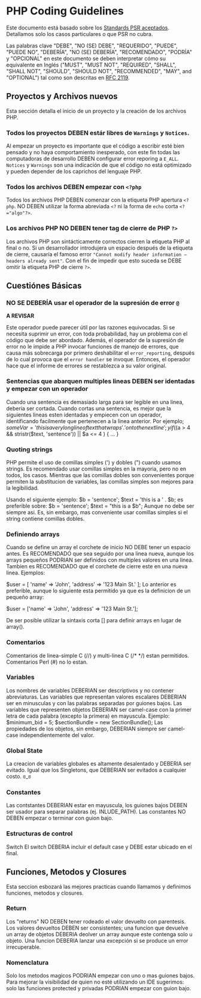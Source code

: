 PHP Coding Guidelines
=====================

Este documento está basado sobre los
[Standards PSR aceptados](https://github.com/php-fig/fig-standards/tree/master/accepted).
Detallamos solo los casos particulares o que PSR no cubra.

Las palabras clave "DEBE", "NO (SE) DEBE", "REQUERIDO", "PUEDE", "PUEDE NO",
"DEBERÍA", "NO (SE) DEBERÍA", "RECOMENDADO", "PODRÍA" y "OPCIONAL" en este documento
se deben interpretar cómo su equivalente en Inglés ("MUST", "MUST NOT",
"REQUIRED", "SHALL", "SHALL NOT", "SHOULD", "SHOULD NOT", "RECOMMENDED", "MAY",
and "OPTIONAL") tal como son descritas en [RFC 2119](http://www.ietf.org/rfc/rfc2119.txt).

Proyectos y Archivos nuevos
---------------------------

Esta sección detalla el inicio de un proyecto y la creación de los archivos PHP.

### Todos los proyectos DEBEN estár libres de `Warnings` y `Notices`.

Al empezar un proyecto es importante que el código a escribir esté bien pensado
y no haya comportamiento inesperado, con este fin todas las computadoras de
desarrollo DEBEN configurar error reporing a `E_ALL`. `Notices` y `Warnings` son
una indicación de que el código no está optimizado y pueden depender de los
caprichos del lenguaje PHP.

### Todos los archivos DEBEN empezar con `<?php`

Todos los archivos PHP DEBEN comenzar con la etiqueta PHP apertura `<?php`.
NO DEBEN utilizar la forma abreviada `<?` ni la forma de `echo` corta `<?="algo"?>`.

### Los archivos PHP NO DEBEN tener tag de cierre de PHP `?>`

Los archivos PHP son sintácticamente correctos cierren la etiqueta PHP al final
o no. Si un desarrollador introdujera un espacio después de la etiqueta de
cierre, causaría el famoso error `"Cannot modify header information – headers
already sent"`. Con el fin de impedir que esto suceda se DEBE omitir la
etiqueta PHP de cierre `?>`.

Cuestiónes Básicas
------------------

### NO SE DEBERÍA usar el operador de la supresión de error `@`

**A REVISAR**

Este operador puede parecer útil por las razones equivocadas.
Si se necesita suprimir un error, con toda probabilidad, hay un problema con el
código que debe ser abordado. Además, el operador de la supresión de error no le
impide a PHP invocar funciones de manejo de errores, que causa más sobrecarga por
primero deshabilitar el `error_reporting`, después de lo cual provoca que el
`error handler` se invoque. Entonces, el operador hace que el informe de errores
se restablezca a su valor original.



### Sentencias que abarquen multiples lineas DEBEN ser identadas y empezar con un operador

Cuando una sentencia es demasiado larga para ser legible en una linea, deberia ser cortada. Cuando cortas una sentencia, es mejor que la siguientes lineas esten identadas y empiecen con un operador, identificando facilmente que pertenecen a la linea anterior. Por ejemplo;
	$someVar = 'this is a very long line of text that wraps '
		. 'onto the next line';
	y
		if (($a > 4 && stristr($text, 'sentence'))
			|| $a <= 4
		) {
			…
		}

### Quoting strings

PHP permite el uso de comillas simples (') y dobles (") cuando usamos strings. Es recomendado usar comillas simples en la mayoria, pero no en todos, los casos. Mientras que las comillas dobles son convenientes porque permiten la substitucion de variables, las comillas simples son mejores para la legibilidad.

Usando el siguiente ejemplo:
	$b = 'sentence';
	$text = 'this is a ' . $b;
es preferible sobre:
	$b = 'sentence';
	$text = "this is a $b";
Aunque no debe ser siempre asi.
Es, sin embargo, mas conveniente usar comillas simples si el string contiene comillas dobles. 

### Definiendo arrays

Cuando se define un array el corchete de inicio NO DEBE tener un espacio antes. Es RECOMENDADO que sea seguido por una linea nueva, aunque los arrays pequeños PODRIAN ser definidos con multiples valores en una linea. Tambien es RECOMENDADO que el corchete de cierre este en una nueva linea. Ejemplos:

$user = [
	'name' => 'John',
	'address' => '123 Main St.'
];
Lo anterior es preferible, aunque lo siguiente esta permitido ya que es la definicion de un pequeño array:

$user = ['name' => 'John', 'address' => '123 Main St.'];

De ser posible utilizar la sintaxis corta [] para definir arrays en lugar de array().

### Comentarios
Comentarios de linea-simple C (//) y multi-linea C (/* */) estan permitidos. Comentarios Perl (#) no lo estan.

### Variables

Los nombres de variables DEBERIAN ser descriptivos y no contener abreviaturas. Las variables que representan valores escalares DEBERIAN ser en minusculas y con las palabras separadas por guiones bajos. Las variables que representen objetos DEBERIAN ser camel-case con la primer letra de cada palabra (excepto la primera) en mayuscula. Ejemplo:
	$minimum_bid = 5;
	$sectionBundle = new SectionBundle();
Las propiedades de los objetos, sin embargo, DEBERIAN siempre ser camel-case independientemente del valor.

### Global State
La creacion de variables globales es altamente desalentado y DEBERIA ser evitado.
Igual que los Singletons, que DEBERIAN ser evitados a cualquier costo. ಠ_ಠ

### Constantes
Las contstantes DEBERIAN estar en mayuscula, los guiones bajos DEBEN ser usador para separar palabras (ej. INLUDE_PATH). Las constantes NO DEBEN empezar o terminar con guion bajo.

### Estructuras de control
Switch
El switch DEBERIA incluir el default case y DEBE estar ubicado en el final.

Funciones, Metodos y Closures
------------------------------
Esta seccion esbozará las mejores practicas cuando llamamos y definimos funciones, metodos y closures.

### Return
Los "returns" NO DEBEN tener rodeado el valor devuelto con parentesis. Los valores devueltos DEBEN ser consistentes; una funcion que devuelve un array de objetos DEBERIA deolver un array aunque este contenga solo u objeto. Una funcion DEBERIA lanzar una excepción si se produce un error irrecuperable.

### Nomenclatura
Solo los metodos magicos PODRIAN empezar con uno o mas guiones bajos.
Para mejorar la visibilidad de quien no esté utilizando un IDE sugerimos: solo las funciones protected y privadas PODRIAN empezar con guion bajo.